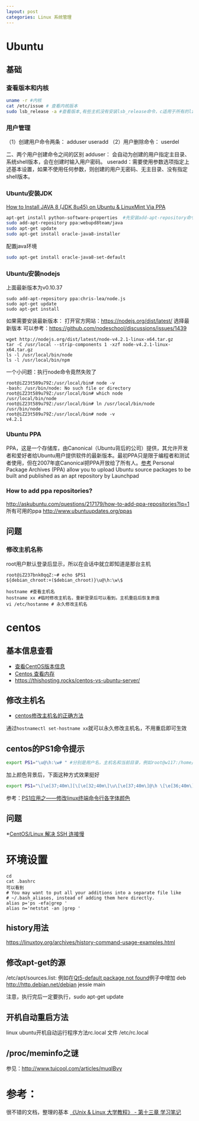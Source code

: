 ```yaml
---
layout: post
categories: Linux 系统管理
---
```

# Ubuntu
## 基础
### 查看版本和内核
```bash
uname -r #内核
cat /etc/issue # 查看内核版本
sudo lsb_release -a #查看版本,有些主机没有安装lsb_release命令，c适用于所有的linux，Centos、UbuntuRedhat、SuSE、Debian等发行版。
```

### 用户管理

（1）创建用户命令两条：
adduser
useradd
（2）用户删除命令：
userdel

二、两个用户创建命令之间的区别
adduser： 会自动为创建的用户指定主目录、系统shell版本，会在创建时输入用户密码。
useradd：需要使用参数选项指定上述基本设置，如果不使用任何参数，则创建的用户无密码、无主目录、没有指定shell版本。



### Ubuntu安装JDK
[How to Install JAVA 8 (JDK 8u45) on Ubuntu & LinuxMint Via PPA](http://tecadmin.net/install-oracle-java-8-jdk-8-ubuntu-via-ppa/)

```bash
apt-get install python-software-properties  #先安装add-apt-repository命令
sudo add-apt-repository ppa:webupd8team/java
sudo apt-get update
sudo apt-get install oracle-java8-installer
```

配置java环境

```bash
sudo apt-get install oracle-java8-set-default
```


### Ubuntu安装nodejs
上面最新版本为v0.10.37
```
sudo add-apt-repository ppa:chris-lea/node.js 
sudo apt-get update
sudo apt-get install 
```

如果需要安装最新版本：
打开官方网站：https://nodejs.org/dist/latest/ 选择最新版本
可以参考：https://github.com/nodeschool/discussions/issues/1439
```
wget http://nodejs.org/dist/latest/node-v4.2.1-linux-x64.tar.gz 
tar -C /usr/local --strip-components 1 -xzf node-v4.2.1-linux-x64.tar.gz
ls -l /usr/local/bin/node
ls -l /usr/local/bin/npm
```

一个小问题：执行node命令竟然失败了
```
root@iZ23t589u79Z:/usr/local/bin# node -v 
-bash: /usr/bin/node: No such file or directory
root@iZ23t589u79Z:/usr/local/bin# which node
/usr/local/bin/node
root@iZ23t589u79Z:/usr/local/bin# ln /usr/local/bin/node  /usr/bin/node
root@iZ23t589u79Z:/usr/local/bin# node -v
v4.2.1
```

### Ubuntu PPA
PPA，这是一个存储库，由Canonical（Ubuntu背后的公司）提供，其允许开发者和爱好者给Ubuntu用户提供软件的最新版本。最初PPA只是限于编程者和测试者使用，但在2007年底Canonical把PPA开放给了所有人。[参考](http://article.yeeyan.org/view/213582/193672)
Personal Package Archives (PPA) allow you to upload Ubuntu source packages to be built and published as an apt repository by Launchpad

### How to add ppa repositories? 
http://askubuntu.com/questions/217179/how-to-add-ppa-repositories?lq=1
所有可用的ppa
http://www.ubuntuupdates.org/ppas

## 问题
### 修改主机名称
root用户默认登录后显示，所以在会话中就立即知道是那台主机
```
root@iZ237bnk0qqZ:~# echo $PS1
${debian_chroot:+($debian_chroot)}\u@\h:\w\$
```


```
hostname #查看主机名
hostname xx #临时修改主机名，重新登录后可以看到。主机重启后恢复原值
vi /etc/hostanme # 永久修改主机名
```

# centos

## 基本信息查看
* [查看CentOS版本信息](https://blog.csdn.net/shuaigexiaobo/article/details/78030008)
* [Centos 查看内存](https://www.cnblogs.com/SapphireCastle/p/6395137.html)
* https://thishosting.rocks/centos-vs-ubuntu-server/

## 修改主机名
* [centos修改主机名的正确方法](https://www.cnblogs.com/zhaojiedi1992/p/zhaojiedi_linux_043_hostname.html)

通过`hostnamectl set-hostname xx`就可以永久修改主机名，不用重启即可生效

## centos的PS1命令提示
```bash
export PS1="\u@\h:\w# " #分别是用户名，主机名和当前目录，例如root@w117:/home/zjq#
```
加上颜色背景后，下面这种方式效果挺好
```bash
export PS1="\[\e[37;40m\][\[\e[32;40m\]\u\[\e[37;40m\]@\h \[\e[36;40m\]\w\[\e[0m\]]\\$ "
```
参考：[PS1应用之——修改linux终端命令行各字体颜色](https://www.cnblogs.com/Q--T/p/5394993.html)

## 问题
*[CentOS/Linux 解决 SSH 连接慢](https://blog.csdn.net/doiido/article/details/43793391)

# 环境设置
```
cd
cat .bashrc
可以看到
# You may want to put all your additions into a separate file like
# ~/.bash_aliases, instead of adding them here directly.
alias p='ps -efa|grep '
alias n='netstat -an |grep '
```

## history用法

https://linuxtoy.org/archives/history-command-usage-examples.html

## 修改apt-get的源
/etc/apt/sources.list:
例如在[Qt5-default package not found](http://askubuntu.com/questions/468432/qt5-default-package-not-found)例子中增加 deb http://http.debian.net/debian jessie main

注意，执行完后一定要执行，sudo apt-get update

## 开机自动重启方法
linux ubuntu开机自动运行程序方法rc.local
文件
/etc/rc.local 

## /proc/meminfo之谜
参见：http://www.tuicool.com/articles/muqIBvy

# 参考：
很不错的文档，整理的基本
[《Unix & Linux 大学教程》 - 第十三章 学习笔记](http://su1216.iteye.com/blog/1631238)